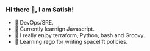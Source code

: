 ### Hi there 👋,  I am Satish!
- 🔭 DevOps/SRE.
- 🌱 Currently learnign Javascript.
- 👯 I really enjoy terraform, Python, bash and Groovy.
- 🤔 Learning rego for writing spacelift policies.
